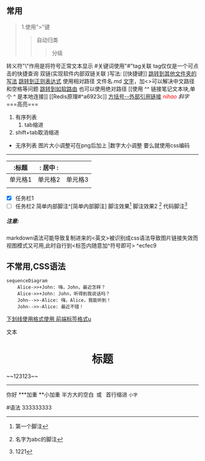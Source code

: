 ## 常用
>1.使用">"键
>>自动归类
>>>分级

转义符"\\"作用是将符号正常文本显示 
#关键词使用"#"tag关联  tag仅仅是一个可点击的快捷查询
双链(实现软件内部双链关联 )写法:
[[快捷键]] [跳转到其他文件夹的写法](常用概念)
[跳转到正则表达式](../正则表达式.md)   使用相对路径 文件名.md   [文字](<file:///绝对路径>)，加<>可以解决中文路径和空格等问题
[跳转到如软路由](../../网络工程/网络通信/软路由.md)  也可以使用绝对路径
[[使用   ^^  链接笔记文本块,单个   ^  是本地连接]]
[[Redis原理#^a6923c]]
[方括号--外部引用链接](http://www.baidu.com)
<i><font color=red >nihao</font></i>
_斜字_ 
===高亮===
1. 有序列表
	1. tab缩进
2. shift+tab取消缩进
- 无序列表
图片大小调整可在png后加上  |数字大小调整 要么就使用css编码
--- 
| :标题   | :  居中                     : |         |
| ------- | ----------------------------- | ------- |
| 单元格1 | 单元格2                       | 单元格3 |
|         |                               |         |
- [x] 任务栏1
- [ ] 任务栏2
简单内部脚注^[简单内部脚注]
脚注效果[^1]
脚注效果2 [^abc]
代码脚注[^u]

[^1]:第一个脚注
[^abc]:名字为abc的脚注
[^u]:1221

##### 注意:
markdown语法可能导致复制进来的<英文>被识别成css语法导致图片链接失效而视图模式又可用,此时自行到<标签内随意加^符号即可> ^ecfec9


## 不常用,CSS语法

```mermaid
sequenceDiagram
    Alice->>+John: 嗨，John，最近怎样？
    Alice->>+John: John，听得到我说话吗？
    John-->>-Alice: 嗨，Alice，我能听到！
    John-->>-Alice: 最近不错！
```
<u>下划线使用格式使用    前端标签格式u  </u>
<p>文本</p>
<center><h1>标题</h1></center>
~~123123~~
<hr width="" size=2 align="" color="red"noshade/>你好
***加重
**小加重
半方大的空白&ensp;或&#8194  首行缩进
<small>小字</small>










































#语法 333333333
